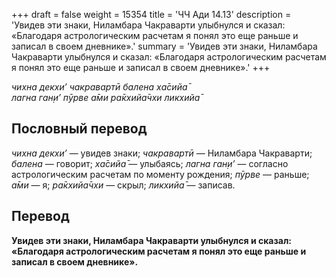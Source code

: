 +++
draft = false
weight = 15354
title = 'ЧЧ Ади 14.13'
description = 'Увидев эти знаки, Ниламбара Чакраварти улыбнулся и сказал: «Благодаря астрологическим расчетам я понял это еще раньше и записал в своем дневнике».'
summary = 'Увидев эти знаки, Ниламбара Чакраварти улыбнулся и сказал: «Благодаря астрологическим расчетам я понял это еще раньше и записал в своем дневнике».'
+++

_чихна декхи’ чакравартӣ балена ха̄сийа̄  
лагна ган̣и’ пӯрве а̄ми ра̄кхийа̄чхи ликхийа̄_

## Пословный перевод

_чихна_ _декхи’_ — увидев знаки; _чакравартӣ_ — Ниламбара Чакраварти; _балена_ — говорит; _ха̄сийа̄_ — улыбаясь; _лагна_ _ган̣и’_ — согласно астрологическим расчетам по моменту рождения; _пӯрве_ — раньше; _а̄ми_ — я; _ра̄кхийа̄чхи_ — скрыл; _ликхийа̄_ — записав.

## Перевод

**Увидев эти знаки, Ниламбара Чакраварти улыбнулся и сказал: «Благодаря астрологическим расчетам я понял это еще раньше и записал в своем дневнике».**
